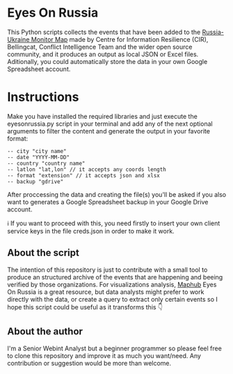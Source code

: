 # Eyes On Russia
This Python scripts collects the events that have been added to the [Russia-Ukraine Monitor Map](https://eyesonrussia.org/) made by Centre for Information Resilience (CIR), Bellingcat, Conflict Intelligence Team  and the wider open source community, and it produces an output as local JSON or Excel files. Aditionally, you could automatically store the data in your own Google Spreadsheet account.  

# Instructions
Make you have installed the required libraries and just execute the eyesonrussia.py script in your terminal and add any of the next optional arguments to filter the content and generate the output in your favorite format:
~~~
-- city "city name" 
-- date "YYYY-MM-DD"
-- country "country name"
-- latlon "lat,lon" // it accepts any coords length
-- format "extension" // it accepts json and xlsx
-- backup "gdrive" 
~~~

After proccessing the data and creating the file(s) you'll be asked if you also want to generates a Google Spreadsheet backup in your Google Drive account. 

ℹ️ If you want to proceed with this, you need firstly to insert your own client service keys in the file creds.json in order to make it work. 

## About the script
The intention of this repository is just to contribute with a small tool to produce an structured archive of the events that are happening and beeing verified by those organizations. For visualizations analysis, [Maphub](https://maphub.net) Eyes On Russia is a great resource, but data analysts might prefer to work directly with the data, or create a query to extract only certain events so I hope this script could be useful as it transforms this 👇

## About the author
I'm a Senior Webint Analyst but a beginner programmer so please feel free to clone this repository and improve it as much you want/need. Any contribution or suggestion would be more than welcome.  

